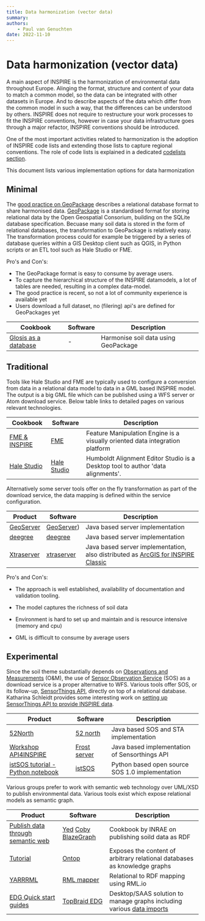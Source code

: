 ```yaml
---
title: Data harmonization (vector data)
summary: 
authors:
    - Paul van Genuchten
date: 2022-11-10
---
```


# Data harmonization (vector data)

A main aspect of INSPIRE is the harmonization of environmental data throughout Europe. Alinging the format, structure and content of your data to match a common model, so the data can be integrated with other datasets in Europe. And to describe aspects of the data which differ from the common model in such a way, that the differences can be understood by others. INSPIRE does not require to restructure your work processes to fit the INSPIRE conventions, however in case your data infrastructure goes through a major refactor, INSPIRE conventions should be introduced.

One of the most important activities related to harmonization is the adoption of INSPIRE code lists and extending those lists to capture regional conventions. The role of code lists is explained in a dedicated [codelists section](codelists.md). 

This document lists various implementation options for data harmonization

## Minimal

The [good practice on GeoPackage](https://github.com/INSPIRE-MIF/gp-geopackage-encodings) describes a relational database format to share harmonised data. [GeoPackage](https://www.geopackage.org/) is a standardised format for storing relational data by the Open Geospatial Consorium, building on the SQLite database specification. Becuase many soil data is stored in the form of relational databases, the transformation to GeoPackage is relatively easy. The transformation process could for example be triggered by a series of database queries within a GIS Desktop client such as QGIS, in Python scripts or an ETL tool such as Hale Studio or FME. 

Pro's and Con's:

- The GeoPackage format is easy to consume by average users.
- To capture the hierarchical structure of the INSPIRE datamodels, a lot of tables are needed, resulting in a complex data-model. 
- The good practice is recent, so not a lot of community experience is available yet 
- Users download a full dataset, no (filering) api's are defined for GeoPackages yet

| Cookbook | Software | Description |
| --- | --- | --- |
| [Glosis as a database](tools/glosis-db.md) | - | Harmonise soil data using GeoPackage |

## Traditional

Tools like Hale Studio and FME are typically used to configure a conversion from data in a relational data model to data in a GML based INSPIRE model. The output is a big GML file which can be published using a WFS server or Atom download service. Below table links to detailed pages on various relevant technologies.

| Cookbook | Software | Description |
| --- | --- | --- |
| [FME & INSPIRE](https://www.safe.com/integrate/inspire-gml/) | [FME](https://www.safe.com/fme/) | Feature Manipulation Engine is a visually oriented data integration platform |
| [Hale Studio](tools/hale-studio.md) | [Hale Studio](https://wetransform.to/halestudio/) | Humboldt Alignment Editor Studio is a Desktop tool to author 'data alignments'. |

Alternatively some server tools offer on the fly transformation as part of the download service, the data mapping is defined within the service configuration.

| Product | Software | Description |
| --- | --- | --- |
| [GeoServer](tools/geoserver.md) | [GeoServer](https://geoserver.org)) | Java based server implementation |
| [deegree](tools/deegree.md) | [deegree](https://www.deegree.org) |  Java based server implementation |
| [Xtraserver](tools/xtraserver.md) | [xtraserver](https://www.interactive-instruments.de/en/xtraserver/)  | Java based server implementation, also distributed as [ArcGIS for INSPIRE Classic](https://enterprise.arcgis.com/en/inspire/10.8/get-started/what-is-arcgis-for-inspire.htm) |

Pro's and Con's:

- The approach is well established, availability of documentation and validation tooling.
- The model captures the richness of soil data 

- Environment is hard to set up and maintain and is resource intensive (memory and cpu)
- GML is difficult to consume by average users

## Experimental

Since the soil theme substantially depends on [Observations and Measurements](https://www.ogc.org/standards/om) (O&M), the use of [Sensor Observation Service](https://www.ogc.org/standards/sos) (SOS) as a download service is a proper alternative to WFS. Various tools offer SOS, or its follow-up, [SensorThings API](https://www.ogc.org/standards/sensorthings), directly on top of a relational database. Katharina Schleidt provides some interesting work on [setting up SensorThings API to provide INSPIRE data](http://www.datacove.eu/inspire/).

| Product | Software | Description |
| --- | --- | --- |
| [52North](tools/52north.md) | [52 north](https://52north.org/software/software-projects/sos/) | Java based SOS and STA implementation |
| [Workshop API4INSPIRE](https://datacoveeu.github.io/API4INSPIRE/dissemination/Workshop-2020-11-19.html) | [Frost server](https://fraunhoferiosb.github.io/FROST-Server/) | Java based implementation of Sensorthings API |
| [istSOS tutorial - Python notebook](https://sourceforge.net/projects/istsos/files/Tutorials/) | [istSOS](http://istsos.org/) | Python based open source SOS 1.0 implementation |

Various groups prefer to work with semantic web technology over UML/XSD to publish environmental data. Various tools exist which expose relational models as semantic graph.

| Product | Software | Description |
| --- | --- | --- |
| [Publish data through semantic web](https://doi.org/10.15454/YJLFZI) | [Yed](https://www.yworks.com/products/yed) [Coby](https://forgemia.inra.fr/anaee-dev/coby) [BlazeGraph](https://blazegraph.com/) | Cookbook by INRAE on publishing soild data as RDF | 
| [Tutorial](https://ontop-vkg.org/tutorial/) | [Ontop](https://ontop-vkg.org/) | Exposes the content of arbitrary relational databases as knowledge graphs |
| [YARRRML](tools/rml.md) | [RML mapper](https://rml.io/) | Relational to RDF mapping using RML.io |
| [EDG Quick start guides](https://archive.topquadrant.com/doc/7.4/quick_start_guides/index.html) | [TopBraid EDG](https://www.topquadrant.com) | Desktop/SAAS solution to manage graphs including various [data imports](https://www.topquadrant.com/doc/7.4/scripting/importing.html) |
